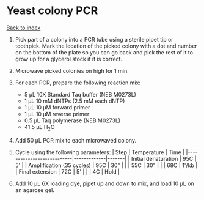 # Yeast colony PCR

[Back to index](https://zentnerlab.github.io/)

1. Pick part of a colony into a PCR tube using a sterile pipet tip or toothpick. Mark the location of the picked colony with a dot and number on the bottom of the plate so you can go back and pick the rest of it to grow up for a glycerol stock if it is correct.

2. Microwave picked colonies on high for 1 min.

3. For each PCR, prepare the following reaction mix:
    * 5 μL 10X Standard Taq buffer (NEB M0273L)
    * 1 μL 10 mM dNTPs (2.5 mM each dNTP)
    * 1 μL 10 μM forward primer
    * 1 μL 10 μM reverse primer
    * 0.5 μL Taq polymerase (NEB M0273L)
    * 41.5 μL H<sub>2</sub>O

4. Add 50 μL PCR mix to each microwaved colony.

5. Cycle using the following parameters:
    | Step                      | Temperature | Time  |
    |---------------------------|-------------|-------|
    | Initial denaturation      | 95C         | 5'    |
    | Amplification (35 cycles) | 95C         | 30"   |
    |                           | 55C         | 30"   |
    |                           | 68C         | 1'/kb |
    | Final extension           | 72C         | 5'    |
    |                           | 4C          | Hold  |
    
6. Add 10 μL 6X loading dye, pipet up and down to mix, and load 10 μL on an agarose gel.
